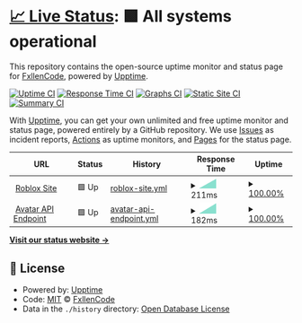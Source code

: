 # [📈 Live Status](https://FxllenCode.github.io/StatusPlus): <!--live status--> **🟩 All systems operational**

This repository contains the open-source uptime monitor and status page for [FxllenCode](hwhelpnow.com), powered by [Upptime](https://github.com/upptime/upptime).

[![Uptime CI](https://github.com/koj-co/upptime/workflows/Uptime%20CI/badge.svg)](https://github.com/koj-co/upptime/actions?query=workflow%3A%22Uptime+CI%22)
[![Response Time CI](https://github.com/koj-co/upptime/workflows/Response%20Time%20CI/badge.svg)](https://github.com/koj-co/upptime/actions?query=workflow%3A%22Response+Time+CI%22)
[![Graphs CI](https://github.com/koj-co/upptime/workflows/Graphs%20CI/badge.svg)](https://github.com/koj-co/upptime/actions?query=workflow%3A%22Graphs+CI%22)
[![Static Site CI](https://github.com/koj-co/upptime/workflows/Static%20Site%20CI/badge.svg)](https://github.com/koj-co/upptime/actions?query=workflow%3A%22Static+Site+CI%22)
[![Summary CI](https://github.com/koj-co/upptime/workflows/Summary%20CI/badge.svg)](https://github.com/koj-co/upptime/actions?query=workflow%3A%22Summary+CI%22)

With [Upptime](https://upptime.js.org), you can get your own unlimited and free uptime monitor and status page, powered entirely by a GitHub repository. We use [Issues](https://github.com/FxllenCode/StatusPlus/issues) as incident reports, [Actions](https://github.com/FxllenCode/StatusPlus/actions) as uptime monitors, and [Pages](https://FxllenCode.github.io/StatusPlus) for the status page.

<!--start: status pages-->
<!-- This summary is generated by Upptime (https://github.com/upptime/upptime) -->
<!-- Do not edit this manually, your changes will be overwritten -->
<!-- prettier-ignore -->
| URL | Status | History | Response Time | Uptime |
| --- | ------ | ------- | ------------- | ------ |
| <img alt="" src="https://favicons.githubusercontent.com/www.roblox.com" height="13"> [Roblox Site](https://www.roblox.com) | 🟩 Up | [roblox-site.yml](https://github.com/FxllenCode/StatusPlus/commits/master/history/roblox-site.yml) | <details><summary><img alt="Response time graph" src="./graphs/roblox-site/response-time-week.png" height="20"> 211ms</summary><br><a href="https://FxllenCode.github.io/StatusPlus/history/roblox-site"><img alt="Response time 211" src="https://img.shields.io/endpoint?url=https%3A%2F%2Fraw.githubusercontent.com%2FFxllenCode%2FStatusPlus%2Fmaster%2Fapi%2Froblox-site%2Fresponse-time.json"></a><br><a href="https://FxllenCode.github.io/StatusPlus/history/roblox-site"><img alt="24-hour response time 211" src="https://img.shields.io/endpoint?url=https%3A%2F%2Fraw.githubusercontent.com%2FFxllenCode%2FStatusPlus%2Fmaster%2Fapi%2Froblox-site%2Fresponse-time-day.json"></a><br><a href="https://FxllenCode.github.io/StatusPlus/history/roblox-site"><img alt="7-day response time 211" src="https://img.shields.io/endpoint?url=https%3A%2F%2Fraw.githubusercontent.com%2FFxllenCode%2FStatusPlus%2Fmaster%2Fapi%2Froblox-site%2Fresponse-time-week.json"></a><br><a href="https://FxllenCode.github.io/StatusPlus/history/roblox-site"><img alt="30-day response time 211" src="https://img.shields.io/endpoint?url=https%3A%2F%2Fraw.githubusercontent.com%2FFxllenCode%2FStatusPlus%2Fmaster%2Fapi%2Froblox-site%2Fresponse-time-month.json"></a><br><a href="https://FxllenCode.github.io/StatusPlus/history/roblox-site"><img alt="1-year response time 211" src="https://img.shields.io/endpoint?url=https%3A%2F%2Fraw.githubusercontent.com%2FFxllenCode%2FStatusPlus%2Fmaster%2Fapi%2Froblox-site%2Fresponse-time-year.json"></a></details> | <details><summary><a href="https://FxllenCode.github.io/StatusPlus/history/roblox-site">100.00%</a></summary><a href="https://FxllenCode.github.io/StatusPlus/history/roblox-site"><img alt="All-time uptime 100.00%" src="https://img.shields.io/endpoint?url=https%3A%2F%2Fraw.githubusercontent.com%2FFxllenCode%2FStatusPlus%2Fmaster%2Fapi%2Froblox-site%2Fuptime.json"></a><br><a href="https://FxllenCode.github.io/StatusPlus/history/roblox-site"><img alt="24-hour uptime 100.00%" src="https://img.shields.io/endpoint?url=https%3A%2F%2Fraw.githubusercontent.com%2FFxllenCode%2FStatusPlus%2Fmaster%2Fapi%2Froblox-site%2Fuptime-day.json"></a><br><a href="https://FxllenCode.github.io/StatusPlus/history/roblox-site"><img alt="7-day uptime 100.00%" src="https://img.shields.io/endpoint?url=https%3A%2F%2Fraw.githubusercontent.com%2FFxllenCode%2FStatusPlus%2Fmaster%2Fapi%2Froblox-site%2Fuptime-week.json"></a><br><a href="https://FxllenCode.github.io/StatusPlus/history/roblox-site"><img alt="30-day uptime 100.00%" src="https://img.shields.io/endpoint?url=https%3A%2F%2Fraw.githubusercontent.com%2FFxllenCode%2FStatusPlus%2Fmaster%2Fapi%2Froblox-site%2Fuptime-month.json"></a><br><a href="https://FxllenCode.github.io/StatusPlus/history/roblox-site"><img alt="1-year uptime 100.00%" src="https://img.shields.io/endpoint?url=https%3A%2F%2Fraw.githubusercontent.com%2FFxllenCode%2FStatusPlus%2Fmaster%2Fapi%2Froblox-site%2Fuptime-year.json"></a></details>
| <img alt="" src="https://favicons.githubusercontent.com/avatar.roblox.com" height="13"> [Avatar API Endpoint](https://avatar.roblox.com/v1/avatar-rules) | 🟩 Up | [avatar-api-endpoint.yml](https://github.com/FxllenCode/StatusPlus/commits/master/history/avatar-api-endpoint.yml) | <details><summary><img alt="Response time graph" src="./graphs/avatar-api-endpoint/response-time-week.png" height="20"> 182ms</summary><br><a href="https://FxllenCode.github.io/StatusPlus/history/avatar-api-endpoint"><img alt="Response time 182" src="https://img.shields.io/endpoint?url=https%3A%2F%2Fraw.githubusercontent.com%2FFxllenCode%2FStatusPlus%2Fmaster%2Fapi%2Favatar-api-endpoint%2Fresponse-time.json"></a><br><a href="https://FxllenCode.github.io/StatusPlus/history/avatar-api-endpoint"><img alt="24-hour response time 182" src="https://img.shields.io/endpoint?url=https%3A%2F%2Fraw.githubusercontent.com%2FFxllenCode%2FStatusPlus%2Fmaster%2Fapi%2Favatar-api-endpoint%2Fresponse-time-day.json"></a><br><a href="https://FxllenCode.github.io/StatusPlus/history/avatar-api-endpoint"><img alt="7-day response time 182" src="https://img.shields.io/endpoint?url=https%3A%2F%2Fraw.githubusercontent.com%2FFxllenCode%2FStatusPlus%2Fmaster%2Fapi%2Favatar-api-endpoint%2Fresponse-time-week.json"></a><br><a href="https://FxllenCode.github.io/StatusPlus/history/avatar-api-endpoint"><img alt="30-day response time 182" src="https://img.shields.io/endpoint?url=https%3A%2F%2Fraw.githubusercontent.com%2FFxllenCode%2FStatusPlus%2Fmaster%2Fapi%2Favatar-api-endpoint%2Fresponse-time-month.json"></a><br><a href="https://FxllenCode.github.io/StatusPlus/history/avatar-api-endpoint"><img alt="1-year response time 182" src="https://img.shields.io/endpoint?url=https%3A%2F%2Fraw.githubusercontent.com%2FFxllenCode%2FStatusPlus%2Fmaster%2Fapi%2Favatar-api-endpoint%2Fresponse-time-year.json"></a></details> | <details><summary><a href="https://FxllenCode.github.io/StatusPlus/history/avatar-api-endpoint">100.00%</a></summary><a href="https://FxllenCode.github.io/StatusPlus/history/avatar-api-endpoint"><img alt="All-time uptime 100.00%" src="https://img.shields.io/endpoint?url=https%3A%2F%2Fraw.githubusercontent.com%2FFxllenCode%2FStatusPlus%2Fmaster%2Fapi%2Favatar-api-endpoint%2Fuptime.json"></a><br><a href="https://FxllenCode.github.io/StatusPlus/history/avatar-api-endpoint"><img alt="24-hour uptime 100.00%" src="https://img.shields.io/endpoint?url=https%3A%2F%2Fraw.githubusercontent.com%2FFxllenCode%2FStatusPlus%2Fmaster%2Fapi%2Favatar-api-endpoint%2Fuptime-day.json"></a><br><a href="https://FxllenCode.github.io/StatusPlus/history/avatar-api-endpoint"><img alt="7-day uptime 100.00%" src="https://img.shields.io/endpoint?url=https%3A%2F%2Fraw.githubusercontent.com%2FFxllenCode%2FStatusPlus%2Fmaster%2Fapi%2Favatar-api-endpoint%2Fuptime-week.json"></a><br><a href="https://FxllenCode.github.io/StatusPlus/history/avatar-api-endpoint"><img alt="30-day uptime 100.00%" src="https://img.shields.io/endpoint?url=https%3A%2F%2Fraw.githubusercontent.com%2FFxllenCode%2FStatusPlus%2Fmaster%2Fapi%2Favatar-api-endpoint%2Fuptime-month.json"></a><br><a href="https://FxllenCode.github.io/StatusPlus/history/avatar-api-endpoint"><img alt="1-year uptime 100.00%" src="https://img.shields.io/endpoint?url=https%3A%2F%2Fraw.githubusercontent.com%2FFxllenCode%2FStatusPlus%2Fmaster%2Fapi%2Favatar-api-endpoint%2Fuptime-year.json"></a></details>

<!--end: status pages-->

[**Visit our status website →**](https://FxllenCode.github.io/StatusPlus)

## 📄 License

- Powered by: [Upptime](https://github.com/upptime/upptime)
- Code: [MIT](./LICENSE) © [FxllenCode](hwhelpnow.com)
- Data in the `./history` directory: [Open Database License](https://opendatacommons.org/licenses/odbl/1-0/)
